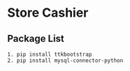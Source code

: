 # Store Cashier

## Package List
    1. pip install ttkbootstrap
    2. pip install mysql-connector-python